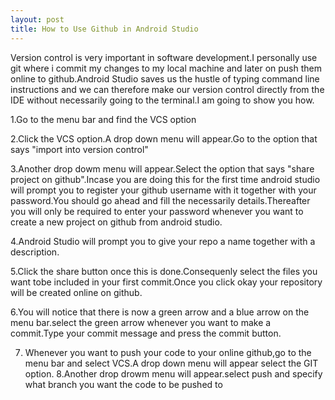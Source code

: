 ```yaml
---
layout: post 
title: How to Use Github in Android Studio
---
```


Version control is very important in software development.I personally use git where i commit my changes to my local machine
and later on push them online to github.Android Studio saves us the hustle of typing command line instructions and we can 
therefore make our version control directly from the IDE without necessarily going to the terminal.I am going to show you how.

1.Go to the menu bar and find the VCS option

2.Click the VCS option.A drop down menu will appear.Go to the option that says "import into version control"

3.Another drop dowm menu will appear.Select the option that says "share project on github".Incase you are doing this for 
the first time android studio will prompt you to register your github username with it together with your password.You should
go ahead and fill the necessarily details.Thereafter you will only be required to enter your password whenever you want to 
create a new project on github from android studio.

4.Android Studio will prompt you to give your repo a name together with a description.

5.Click the share button once this is done.Consequenly select the files you want tobe included in your first commit.Once
you click okay your repository will be created online on github.

6.You will notice that there is now a green arrow and a blue arrow on the menu bar.select the green arrow whenever you
want to make a commit.Type your commit message and press the commit button.

7. Whenever you want to push your code to your online github,go to the menu bar and select VCS.A drop down menu will appear
select the GIT option.
8.Another drop drowm menu will appear.select push and specify what branch you want the code to be pushed to
